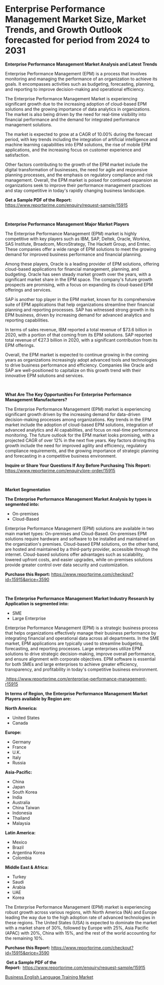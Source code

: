 <p><h1>Enterprise Performance Management Market Size, Market Trends, and Growth Outlook forecasted for period from 2024 to 2031</h1></p><p><strong>Enterprise Performance Management Market Analysis and Latest Trends</strong></p>
<p><p>Enterprise Performance Management (EPM) is a process that involves monitoring and managing the performance of an organization to achieve its goals. It encompasses activities such as budgeting, forecasting, planning, and reporting to improve decision-making and operational efficiency.</p><p>The Enterprise Performance Management Market is experiencing significant growth due to the increasing adoption of cloud-based EPM solutions and the growing importance of data analytics in organizations. The market is also being driven by the need for real-time visibility into financial performance and the demand for integrated performance management solutions.</p><p>The market is expected to grow at a CAGR of 10.00% during the forecast period, with key trends including the integration of artificial intelligence and machine learning capabilities into EPM solutions, the rise of mobile EPM applications, and the increasing focus on customer experience and satisfaction.</p><p>Other factors contributing to the growth of the EPM market include the digital transformation of businesses, the need for agile and responsive planning processes, and the emphasis on regulatory compliance and risk management. Overall, the EPM market is poised for continued expansion as organizations seek to improve their performance management practices and stay competitive in today's rapidly changing business landscape.</p></p>
<p><strong>Get a Sample PDF of the Report:&nbsp;</strong> <a href="https://www.reportprime.com/enquiry/request-sample/15915">https://www.reportprime.com/enquiry/request-sample/15915</a></p>
<p>&nbsp;</p>
<p><strong>Enterprise Performance Management Major Market Players</strong></p>
<p><p>The Enterprise Performance Management (EPM) market is highly competitive with key players such as IBM, SAP, Deltek, Oracle, Workiva, SAS Institute, Broadcom, MicroStrategy, The Hackett Group, and Emtec. These companies offer a wide range of EPM solutions to meet the growing demand for improved business performance and financial planning.</p><p>Among these players, Oracle is a leading provider of EPM solutions, offering cloud-based applications for financial management, planning, and budgeting. Oracle has seen steady market growth over the years, with a significant market share in the EPM space. The company's future growth prospects are promising, with a focus on expanding its cloud-based EPM offerings and services.</p><p>SAP is another top player in the EPM market, known for its comprehensive suite of EPM applications that help organizations streamline their financial planning and reporting processes. SAP has witnessed strong growth in its EPM business, driven by increasing demand for advanced analytics and reporting capabilities.</p><p>In terms of sales revenue, IBM reported a total revenue of $73.6 billion in 2020, with a portion of that coming from its EPM solutions. SAP reported total revenue of €27.3 billion in 2020, with a significant contribution from its EPM offerings.</p><p>Overall, the EPM market is expected to continue growing in the coming years as organizations increasingly adopt advanced tools and technologies to drive business performance and efficiency. Companies like Oracle and SAP are well-positioned to capitalize on this growth trend with their innovative EPM solutions and services.</p></p>
<p>&nbsp;</p>
<p><strong>What Are The Key Opportunities For Enterprise Performance Management Manufacturers?</strong></p>
<p><p>The Enterprise Performance Management (EPM) market is experiencing significant growth driven by the increasing demand for data-driven decision-making processes among organizations. Key trends in the EPM market include the adoption of cloud-based EPM solutions, integration of advanced analytics and AI capabilities, and focus on real-time performance monitoring. The future outlook for the EPM market looks promising, with a projected CAGR of over 12% in the next five years. Key factors driving this growth include the need for improved agility and efficiency, regulatory compliance requirements, and the growing importance of strategic planning and forecasting in a competitive business environment.</p></p>
<p><strong>Inquire or Share Your Questions If Any Before Purchasing This Report:</strong> <a href="https://www.reportprime.com/enquiry/pre-order/15915">https://www.reportprime.com/enquiry/pre-order/15915</a></p>
<p>&nbsp;</p>
<p><strong>Market Segmentation</strong></p>
<p><strong>The Enterprise Performance Management Market Analysis by types is segmented into:</strong></p>
<p><ul><li>On-premises</li><li>Cloud-Based</li></ul></p>
<p><p>Enterprise Performance Management (EPM) solutions are available in two main market types: On-premises and Cloud-Based. On-premises EPM solutions require hardware and software to be installed and maintained on the organization's premises. Cloud-based EPM solutions, on the other hand, are hosted and maintained by a third-party provider, accessible through the internet. Cloud-based solutions offer advantages such as scalability, lowered upfront costs, and easier upgrades, while on-premises solutions provide greater control over data security and customization.</p></p>
<p><strong>Purchase this Report:&nbsp;</strong><a href="https://www.reportprime.com/checkout?id=15915&price=3590">https://www.reportprime.com/checkout?id=15915&price=3590</a></p>
<p>&nbsp;</p>
<p><strong>The Enterprise Performance Management Market Industry Research by Application is segmented into:</strong></p>
<p><ul><li>SME</li><li>Large Enterprise</li></ul></p>
<p><p>Enterprise Performance Management (EPM) is a strategic business process that helps organizations effectively manage their business performance by integrating financial and operational data across all departments. In the SME market, EPM applications are typically used to streamline budgeting, forecasting, and reporting processes. Large enterprises utilize EPM solutions to drive strategic decision-making, improve overall performance, and ensure alignment with corporate objectives. EPM software is essential for both SMEs and large enterprises to achieve greater efficiency, transparency, and profitability in today's competitive business environment.</p></p>
<p><a href="https://www.reportprime.com/enterprise-performance-management-r15915">&nbsp;https://www.reportprime.com/enterprise-performance-management-r15915</a></p>
<p><strong>In terms of Region, the Enterprise Performance Management Market Players available by Region are:</strong></p>
<p>
    <p> <strong> North America: </strong>
        <ul>
            <li>United States</li>
            <li>Canada</li>
        </ul>
        </p> 
    <p> <strong> Europe: </strong>
        <ul>
            <li>Germany</li>
            <li>France</li>
            <li>U.K.</li>
            <li>Italy</li>
            <li>Russia</li>
        </ul>
        </p> 
    <p> <strong> Asia-Pacific: </strong>
        <ul>
            <li>China</li>
            <li>Japan</li>
            <li>South Korea</li>
            <li>India</li>
            <li>Australia</li>
            <li>China Taiwan</li>
            <li>Indonesia</li>
            <li>Thailand</li>
            <li>Malaysia</li>
        </ul>
        </p> 
    <p> <strong> Latin America: </strong>
        <ul>
            <li>Mexico</li>
            <li>Brazil</li>
            <li>Argentina Korea</li>
            <li>Colombia</li>
        </ul>
        </p> 
    <p> <strong> Middle East & Africa: </strong>
        <ul>
            <li>Turkey</li>
            <li>Saudi</li>
            <li>Arabia</li>
            <li>UAE</li>
            <li>Korea</li>
        </ul>
    </p>
    </p>
<p><p>The Enterprise Performance Management (EPM) market is experiencing robust growth across various regions, with North America (NA) and Europe leading the way due to the high adoption rate of advanced technologies in these regions. The United States (USA) is expected to dominate the market with a market share of 30%, followed by Europe with 25%, Asia Pacific (APAC) with 20%, China with 15%, and the rest of the world accounting for the remaining 10%.</p></p>
<p><strong>Purchase this Report: </strong><a href="https://www.reportprime.com/checkout?id=15915&price=3590">https://www.reportprime.com/checkout?id=15915&price=3590</a></p>
<p>&nbsp;<strong>Get a Sample PDF of the Report:&nbsp;&nbsp;</strong><a href="https://www.reportprime.com/enquiry/request-sample/15915">https://www.reportprime.com/enquiry/request-sample/15915</a></p>
<p><strong></strong></p>
<p><p><a href="https://github.com/JordyBecker/Market-Research-Report-List-1/blob/main/business-english-language-training-market.md">Business English Language Training Market</a></p></p>